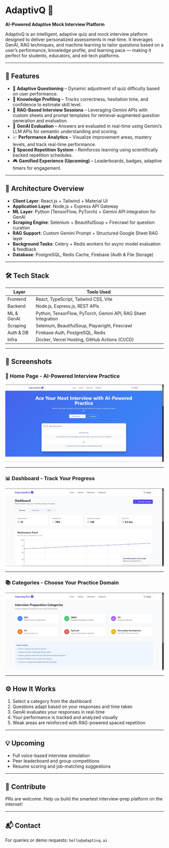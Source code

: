 # AdaptivQ 🎯  
**AI-Powered Adaptive Mock Interview Platform**

AdaptivQ is an intelligent, adaptive quiz and mock interview platform designed to deliver personalized assessments in real-time. It leverages GenAI, RAG techniques, and machine learning to tailor questions based on a user’s performance, knowledge profile, and learning pace — making it perfect for students, educators, and ed-tech platforms.

---

## 🚀 Features

- 🎯 **Adaptive Questioning** – Dynamic adjustment of quiz difficulty based on user performance.
- 🧠 **Knowledge Profiling** – Tracks correctness, hesitation time, and confidence to estimate skill level.
- 🧾 **RAG-Based Interview Sessions** – Leveraging Gemini APIs with custom sheets and prompt templates for retrieval-augmented question generation and evaluation.
- 🧪 **GenAI Evaluation** – Answers are evaluated in real-time using Gemini’s LLM APIs for semantic understanding and scoring.
- 📈 **Performance Analytics** – Visualize improvement areas, mastery levels, and track real-time performance.
- 🔄 **Spaced Repetition System** – Reinforces learning using scientifically backed repetition schedules.
- 🎮 **Gamified Experience (Upcoming)** – Leaderboards, badges, adaptive timers for engagement.

---

## 🧩 Architecture Overview

- **Client Layer**: React.js + Tailwind + Material UI
- **Application Layer**: Node.js + Express API Gateway
- **ML Layer**: Python (TensorFlow, PyTorch) + Gemini API integration for GenAI
- **Scraping Engine**: Selenium + BeautifulSoup + Firecrawl for question curation
- **RAG Support**: Custom Gemini Prompt + Structured Google Sheet RAG layer
- **Background Tasks**: Celery + Redis workers for async model evaluation & feedback
- **Database**: PostgreSQL, Redis Cache, Firebase (Auth & File Storage)

---

## 🛠️ Tech Stack

| Layer         | Tools Used                                                       |
|--------------|-------------------------------------------------------------------|
| Frontend     | React, TypeScript, Tailwind CSS, Vite                             |
| Backend      | Node.js, Express.js, REST APIs                                    |
| ML & GenAI   | Python, TensorFlow, PyTorch, Gemini API, RAG Sheet Integration    |
| Scraping     | Selenium, BeautifulSoup, Playwright, Firecrawl                    |
| Auth & DB    | Firebase Auth, PostgreSQL, Redis                                  |
| Infra        | Docker, Vercel Hosting, GitHub Actions (CI/CD)                   |

---

## 📸 Screenshots

### 🔵 Home Page - AI-Powered Interview Practice
![Home Page](assests/Homepage.jpg)

---

### 📊 Dashboard - Track Your Progress
![Dashboard](assests/Dashboard.jpg)

---

### 📚 Categories - Choose Your Practice Domain
![Categories](assests/Categories.jpg)

---

## ⚙️ How It Works

1. Select a category from the dashboard
2. Questions adapt based on your responses and time taken
3. GenAI evaluates your responses in real-time
4. Your performance is tracked and analyzed visually
5. Weak areas are reinforced with RAG-powered spaced repetition

---

## 💡 Upcoming

- Full voice-based interview simulation
- Peer leaderboard and group competitions
- Resume scoring and job-matching suggestions

---

## 🙌 Contribute

PRs are welcome. Help us build the smartest interview-prep platform on the internet!

---

## 📬 Contact

For queries or demo requests: `hello@adaptivq.ai`
